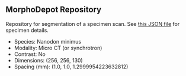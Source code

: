 
## MorphoDepot Repository
Repository for segmentation of a specimen scan.  See [this JSON file](MorphoDepotAccession.json) for specimen details.
* Species: Nanodon minimus
* Modality: Micro CT (or synchrotron)
* Contrast: No
* Dimensions: (256, 256, 130)
* Spacing (mm): (1.0, 1.0, 1.2999954223632812)
        